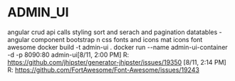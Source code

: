 # ADMIN_UI
angular
    crud
    api calls
    styling
    sort and serach and pagination
        datatables - angular component
    bootstrap n css
    fonts and icons
        mat icons
        font awesome
docker build -t admin-ui .
docker run --name admin-ui-container -d -p 8090:80 admin-ui[8/11, 2:00 PM] R: https://github.com/jhipster/generator-jhipster/issues/19350
[8/11, 2:14 PM] R: https://github.com/FortAwesome/Font-Awesome/issues/19243
